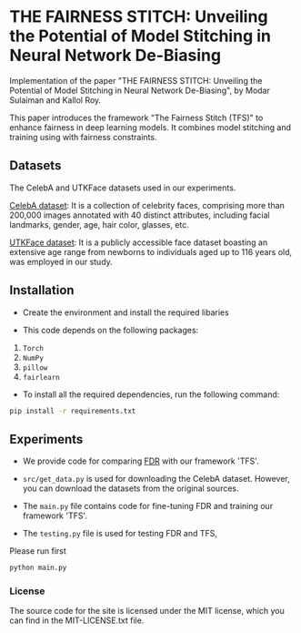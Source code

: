 <!-- # project_template  -->


# THE FAIRNESS STITCH: Unveiling the Potential of Model Stitching in Neural Network De-Biasing
Implementation of the paper "THE FAIRNESS STITCH: Unveiling the Potential of Model Stitching in Neural Network De-Biasing", by Modar Sulaiman and Kallol Roy.

This paper introduces the framework "The Fairness Stitch (TFS)" to enhance fairness in deep learning models. It combines model stitching and training using with fairness constraints. 




## Datasets
The CelebA and UTKFace datasets used in our experiments. 

[CelebA dataset](https://mmlab.ie.cuhk.edu.hk/projects/CelebA.html): It is a collection of celebrity faces, comprising more than 200,000 images annotated with 40 distinct attributes, including facial landmarks, gender, age, hair color, glasses, etc. 

[UTKFace dataset](https://susanqq.github.io/UTKFace/): It is a publicly accessible face dataset boasting an extensive age range from newborns to individuals aged up to 116 years old, was employed in our study.



## Installation

* Create the environment and install the required libaries

* This code depends on the following packages:

 1. `Torch`
 2. `NumPy`
 3. `pillow`
 4. `fairlearn`

* To install all the required dependencies, run the following command:
```sh
pip install -r requirements.txt
```


## Experiments

 - We provide code for comparing [FDR](https://arxiv.org/pdf/2304.03935.pdf) with our framework 'TFS'. 

 - `src/get_data.py` is used for downloading the CelebA dataset. However, you can download the datasets from the original sources.

 - The `main.py` file contains code for fine-tuning FDR and training our framework 'TFS'.

 - The `testing.py` file is used for testing FDR and TFS,

Please run first
```sh
python main.py

```


### License
The source code for the site is licensed under the MIT license, which you can find in the MIT-LICENSE.txt file.



